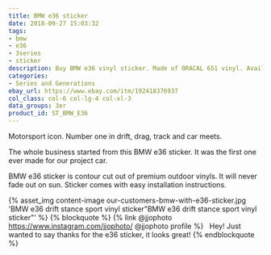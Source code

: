 ```yaml
---
title: BMW e36 sticker
date: 2018-09-27 15:03:32
tags:
- bmw
- e36
- 3series
- sticker
description: Buy BMW e36 vinyl sticker. Made of ORACAL 651 vinyl. Available in different colors.
categories:
- Series and Generations
ebay_url: https://www.ebay.com/itm/192418376937
col_class: col-6 col-lg-4 col-xl-3
data_groups: 3er
product_id: ST_BMW_E36
---
```


Motorsport icon. Number one in drift, drag, track and car meets.

<!-- more -->
<!-- {% asset_img content-image bmw-e36-sticker-vinyl.jpg 'BMW e36 drift stance sport vinyl sticker"BMW e36 drift stance sport vinyl sticker"' %} -->

The whole business started from this BMW e36 sticker. It was the first one ever made for our project car.

BMW e36 sticker is contour cut out of premium outdoor vinyls. It will never fade out on sun. Sticker comes with easy installation instructions. 

{% asset_img content-image our-customers-bmw-with-e36-sticker.jpg 'BMW e36 drift stance sport vinyl sticker"BMW e36 drift stance sport vinyl sticker"' %}
{% blockquote %}
{% link @jjophoto https://www.instagram.com/jjophoto/ @jjophoto profile %} &nbsp;
Hey! Just wanted to say thanks for the e36 sticker, it looks great!
{% endblockquote %}

